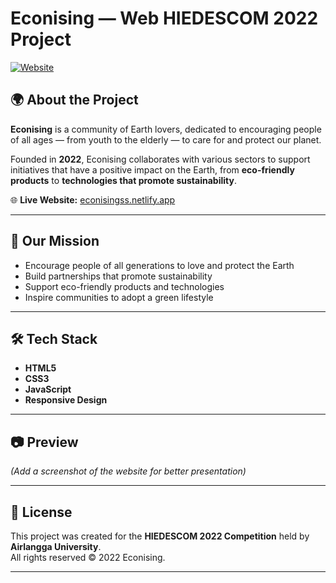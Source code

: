 # Econising — Web HIEDESCOM 2022 Project

[![Website](https://img.shields.io/badge/Visit-Live%20Site-brightgreen)](https://econisingss.netlify.app/)

## 🌍 About the Project
**Econising** is a community of Earth lovers, dedicated to encouraging people of all ages — from youth to the elderly — to care for and protect our planet.  

Founded in **2022**, Econising collaborates with various sectors to support initiatives that have a positive impact on the Earth, from **eco-friendly products** to **technologies that promote sustainability**.

🌐 **Live Website:** [econisingss.netlify.app](https://econisingss.netlify.app/)

---

## 🎯 Our Mission
- Encourage people of all generations to love and protect the Earth  
- Build partnerships that promote sustainability  
- Support eco-friendly products and technologies  
- Inspire communities to adopt a green lifestyle  

---

## 🛠️ Tech Stack
- **HTML5**  
- **CSS3**  
- **JavaScript**  
- **Responsive Design**

---

## 📷 Preview  
*(Add a screenshot of the website for better presentation)*

---

## 📄 License
This project was created for the **HIEDESCOM 2022 Competition** held by **Airlangga University**.  
All rights reserved © 2022 Econising.

---
